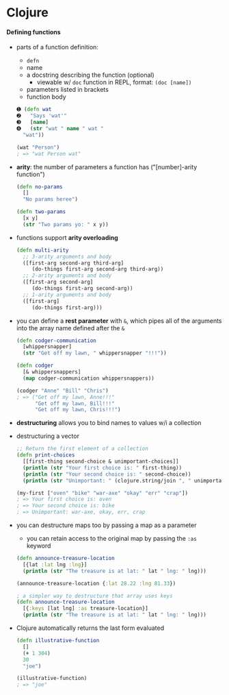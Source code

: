 # Clojure

#### Defining functions

* parts of a function definition:
  - `defn`
  - name
  - a docstring describing the function (optional)
    + viewable w/ `doc` function in REPL, format: `(doc [name])`
  - parameters listed in brackets
  - function body

  ```clojure
  ➊ (defn wat
  ➋   "Says 'wat'"
  ➌   [name]
  ➍   (str "wat " name " wat "
    "wat"))

  (wat "Person")
  ; => "wat Person wat"
  ```

* __arity__: the number of parameters a function has ("[number]-arity function")
  ```clojure
  (defn no-params
    []
    "No params heree")

  (defn two-params
    [x y]
    (str "Two params yo: " x y))
  ```

* functions support __arity overloading__
  ```clojure
  (defn multi-arity
    ;; 3-arity arguments and body
    ([first-arg second-arg third-arg]
       (do-things first-arg second-arg third-arg))
    ;; 2-arity arguments and body
    ([first-arg second-arg]
       (do-things first-arg second-arg))
    ;; 1-arity arguments and body
    ([first-arg]
       (do-things first-arg)))
  ```

* you can define a __rest parameter__ with `&`, which pipes all of the arguments into the array name defined after the `&`
  ```clojure
  (defn codger-communication
    [whippersnapper]
    (str "Get off my lawn, " whippersnapper "!!!"))

  (defn codger
    [& whippersnappers]
    (map codger-communication whippersnappers))

  (codger "Anne" "Bill" "Chris")
  ; => ("Get off my lawn, Anne!!!"
        "Get off my lawn, Bill!!!"
        "Get off my lawn, Chris!!!")
  ```

* __destructuring__ allows you to bind names to values w/i a collection

* destructuring a vector
  ```clojure
  ;; Return the first element of a collection
  (defn print-choices
    [[first-thing second-choice & unimportant-choices]]
    (println (str "Your first choice is: " first-thing))
    (println (str "Your second choice is: " second-choice))
    (println (str "Unimportant: " (clojure.string/join ", " unimportant-choices))))

  (my-first ["oven" "bike" "war-axe" "okay" "err" "crap"])
  ; => Your first choice is: oven
  ; => Your second choice is: bike
  ; => Unimportant: war-axe, okay, err, crap
  ```

* you can destructure maps too by passing a map as a parameter
  - you can retain access to the original map by passing the `:as` keyword

  ```clojure
  (defn announce-treasure-location
    [{lat :lat lng :lng}]
    (println (str "The treasure is at lat: " lat " lng: " lng)))

  (announce-treasure-location {:lat 28.22 :lng 81.33})

  ; a simpler way to destructure that array uses keys
  (defn announce-treasure-location
    [{:keys [lat lng] :as treasure-location}]
    (println (str "The treasure is at lat: " lat " lng: " lng)))
  ```

* Clojure automatically returns the last form evaluated
  ```clojure
  (defn illustrative-function
    []
    (+ 1 304)
    30
    "joe")

  (illustrative-function)
  ; => "joe"
  ```
